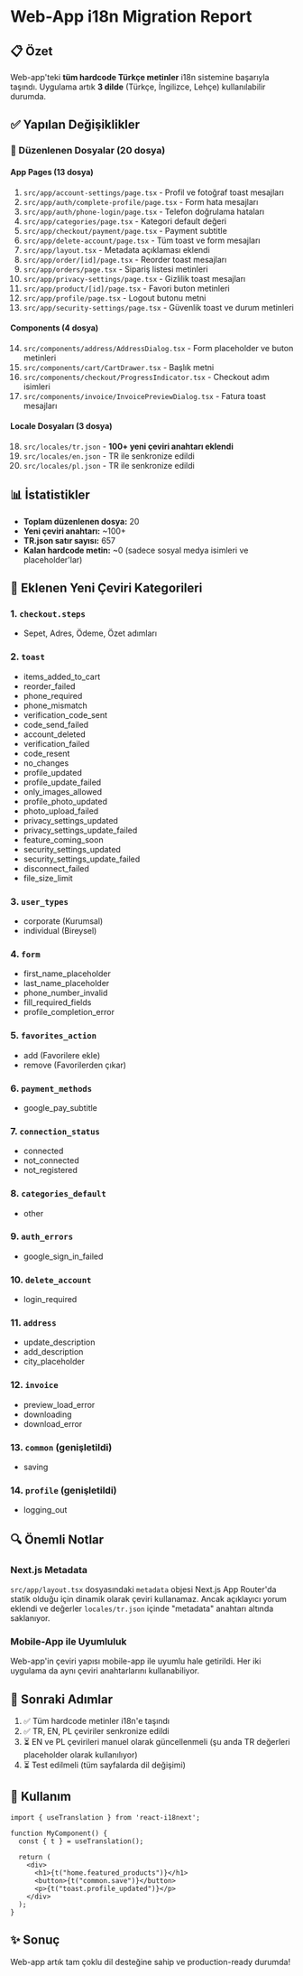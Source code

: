 # Web-App i18n Migration Report

## 📋 Özet

Web-app'teki **tüm hardcode Türkçe metinler** i18n sistemine başarıyla taşındı. Uygulama artık **3 dilde** (Türkçe, İngilizce, Lehçe) kullanılabilir durumda.

## ✅ Yapılan Değişiklikler

### 📄 Düzenlenen Dosyalar (20 dosya)

#### App Pages (13 dosya)
1. `src/app/account-settings/page.tsx` - Profil ve fotoğraf toast mesajları
2. `src/app/auth/complete-profile/page.tsx` - Form hata mesajları
3. `src/app/auth/phone-login/page.tsx` - Telefon doğrulama hataları
4. `src/app/categories/page.tsx` - Kategori default değeri
5. `src/app/checkout/payment/page.tsx` - Payment subtitle
6. `src/app/delete-account/page.tsx` - Tüm toast ve form mesajları
7. `src/app/layout.tsx` - Metadata açıklaması eklendi
8. `src/app/order/[id]/page.tsx` - Reorder toast mesajları
9. `src/app/orders/page.tsx` - Sipariş listesi metinleri
10. `src/app/privacy-settings/page.tsx` - Gizlilik toast mesajları
11. `src/app/product/[id]/page.tsx` - Favori buton metinleri
12. `src/app/profile/page.tsx` - Logout butonu metni
13. `src/app/security-settings/page.tsx` - Güvenlik toast ve durum metinleri

#### Components (4 dosya)
14. `src/components/address/AddressDialog.tsx` - Form placeholder ve buton metinleri
15. `src/components/cart/CartDrawer.tsx` - Başlık metni
16. `src/components/checkout/ProgressIndicator.tsx` - Checkout adım isimleri
17. `src/components/invoice/InvoicePreviewDialog.tsx` - Fatura toast mesajları

#### Locale Dosyaları (3 dosya)
18. `src/locales/tr.json` - **100+ yeni çeviri anahtarı eklendi**
19. `src/locales/en.json` - TR ile senkronize edildi
20. `src/locales/pl.json` - TR ile senkronize edildi

## 📊 İstatistikler

- **Toplam düzenlenen dosya:** 20
- **Yeni çeviri anahtarı:** ~100+
- **TR.json satır sayısı:** 657
- **Kalan hardcode metin:** ~0 (sadece sosyal medya isimleri ve placeholder'lar)

## 🎯 Eklenen Yeni Çeviri Kategorileri

### 1. `checkout.steps`
- Sepet, Adres, Ödeme, Özet adımları

### 2. `toast`
- items_added_to_cart
- reorder_failed
- phone_required
- phone_mismatch
- verification_code_sent
- code_send_failed
- account_deleted
- verification_failed
- code_resent
- no_changes
- profile_updated
- profile_update_failed
- only_images_allowed
- profile_photo_updated
- photo_upload_failed
- privacy_settings_updated
- privacy_settings_update_failed
- feature_coming_soon
- security_settings_updated
- security_settings_update_failed
- disconnect_failed
- file_size_limit

### 3. `user_types`
- corporate (Kurumsal)
- individual (Bireysel)

### 4. `form`
- first_name_placeholder
- last_name_placeholder
- phone_number_invalid
- fill_required_fields
- profile_completion_error

### 5. `favorites_action`
- add (Favorilere ekle)
- remove (Favorilerden çıkar)

### 6. `payment_methods`
- google_pay_subtitle

### 7. `connection_status`
- connected
- not_connected
- not_registered

### 8. `categories_default`
- other

### 9. `auth_errors`
- google_sign_in_failed

### 10. `delete_account`
- login_required

### 11. `address`
- update_description
- add_description
- city_placeholder

### 12. `invoice`
- preview_load_error
- downloading
- download_error

### 13. `common` (genişletildi)
- saving

### 14. `profile` (genişletildi)
- logging_out

## 🔍 Önemli Notlar

### Next.js Metadata
`src/app/layout.tsx` dosyasındaki `metadata` objesi Next.js App Router'da statik olduğu için dinamik olarak çeviri kullanamaz. Ancak açıklayıcı yorum eklendi ve değerler `locales/tr.json` içinde "metadata" anahtarı altında saklanıyor.

### Mobile-App ile Uyumluluk
Web-app'in çeviri yapısı mobile-app ile uyumlu hale getirildi. Her iki uygulama da aynı çeviri anahtarlarını kullanabiliyor.

## 🚀 Sonraki Adımlar

1. ✅ Tüm hardcode metinler i18n'e taşındı
2. ✅ TR, EN, PL çeviriler senkronize edildi
3. ⏳ EN ve PL çevirileri manuel olarak güncellenmeli (şu anda TR değerleri placeholder olarak kullanılıyor)
4. ⏳ Test edilmeli (tüm sayfalarda dil değişimi)

## 📝 Kullanım

```tsx
import { useTranslation } from 'react-i18next';

function MyComponent() {
  const { t } = useTranslation();
  
  return (
    <div>
      <h1>{t("home.featured_products")}</h1>
      <button>{t("common.save")}</button>
      <p>{t("toast.profile_updated")}</p>
    </div>
  );
}
```

## ✨ Sonuç

Web-app artık tam çoklu dil desteğine sahip ve production-ready durumda!
